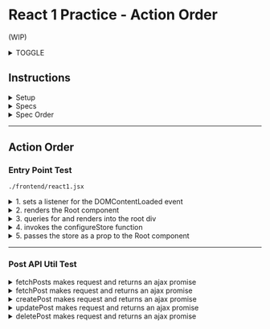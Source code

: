 # React 1 Practice - Action Order
(WIP)

<details>
  
  <summary>TOGGLE</summary> 

</details>

## Instructions

<details>
  
  <summary>Setup</summary>  
  
  1. `npm install`
  2. `bundle install`
  3. `bundle exec rails db:setup`
    - postgres running!

  To test your code live in the browser, run:
  1. `rails server`
  2. `npm run build:watch` (this runs `webpack -w`. check your `package.json` for other scripts)
  3. Navigate to localhost:3000.  

  NB: you do **not** need to have a server or webpack running to run and pass specs.

</details>

<details>
  
  <summary>Specs</summary>   
  
  You will be running your code using Jest.  
  Jest specs location `./frontent/__tests__` 
  - run `npm test` to run all specs
  - run `npm test frontend/__tests__/somepath/sometest.js` to run a single test file
  * `npm test -- --watchAll`
    * similar to `webpack --watch`, will update every time there is a change
  * `npm test -- --bail`
    * similar to `--fail-fast`, will abort test run after first error
    * execution does not stop after first failed test, but at end of file.

</details>

<details>
  
  <summary>Spec Order</summary> 
  Entry point test:

  1. `frontend/__tests__/react1-test.js`

  Redux tests:

  1. `frontend/__tests__/post_api_util-test.js`
  2. `frontend/__tests__/post_actions-test.js`
  3. `frontend/__tests__/reducers-test.js`
  4. `frontend/__tests__/store-test.js`

  Component tests:

  1. `frontend/__tests__/post_index-test.js`
    * Write `PostIndexContainer` before `PostIndex`
  2. `frontend/__tests__/post_index_item-test.js`
  3. `frontend/__tests__/post_form-test.js`
    * Write `CreatePostFormContainer` and `EditPostFormContainer` before `PostForm`
  4. `frontend/__tests__/post_show-test.js`
    * Write `PostShowContainer` before `PostShow`

</details>

---

## Action Order

### Entry Point Test

`./frontend/react1.jsx`

<details>
  
  <summary>1. sets a listener for the DOMContentLoaded event</summary> 
  
  ```JSX
  document.addEventListener('DOMContentLoaded', () => {
  
  })  
  ```
</details>


<details>
  
  <summary>2. renders the Root component </summary> 
  
  ```JSX 
  // document.addEventListener('DOMContentLoaded', () => {
    const root = document.getElementById('root');

    ReactDOM.render(<Root />, root);
  // })
  ```
  - declare root 
  - reactDOM render root
  
</details>



<details>
  
  <summary>3. queries for and renders into the root div</summary> 

  > Cleared in step 2. with root render
    
  ```JSX 
  // document.addEventListener('DOMContentLoaded', () => {
    const root = document.getElementById('root');

    ReactDOM.render(<Root />, root);
  // })
  ```
  - declare root 
  - reactDOM render root

</details>



<details>
  
  <summary>4. invokes the configureStore function</summary> 

  ```JSX 
  // document.addEventListener('DOMContentLoaded', () => {
    // const root = document.getElementById('root');
    const store = configureStore();

    ReactDOM.render(<Root />, root);
  // })
  ```

</details>



<details>
  
  <summary>5. passes the store as a prop to the Root component</summary> 

  ```JSX 
  // document.addEventListener('DOMContentLoaded', () => {
    // const root = document.getElementById('root');
    // const store = configureStore();
    
    ReactDOM.render(<Root store={store} />, root);
  // })
  ```

</details>

---

### Post API Util Test

<details>
  
  <summary>fetchPosts makes request and returns an ajax promise</summary> 

  ```JS
  export const fetchPosts = () => {
    return $.ajax({
      url: `api/posts`
    })
  };
  ```

</details>


<details>
  
  <summary>fetchPost makes request and returns an ajax promise</summary> 

  ```JS
  export const fetchPost = (postId) => {
    return $.ajax({
      url: `api/posts/${postId}`
    })
  };
  ```

</details>


<details>
  
  <summary>createPost makes request and returns an ajax promise</summary> 

  ```JS
  export const createPost = (post) => {
    return $.ajax({
      url: `api/posts`,
      method: 'POST',
      data: { post }
    });
  };
  ```

</details>


<details>
  
  <summary>updatePost makes request and returns an ajax promise</summary> 

</details>


<details>
  
  <summary>deletePost makes request and returns an ajax promise</summary> 

</details>



